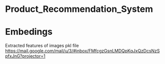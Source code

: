 # Product_Recommendation_System

# Embedings
Extracted features of images pkl file
https://mail.google.com/mail/u/3/#inbox/FMfcgzGsnLMDQpKqJxQzDcsNzSpfxJnG?projector=1
